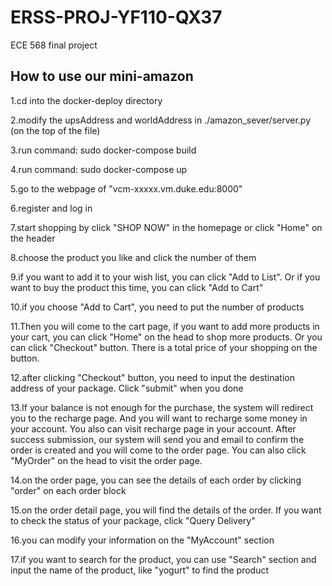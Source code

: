 # ERSS-PROJ-YF110-QX37
ECE 568 final project

## How to use our mini-amazon

1.cd into the docker-deploy directory

2.modify the upsAddress and worldAddress in ./amazon_sever/server.py (on the top
of the file)

3.run command: sudo docker-compose build

4.run command: sudo docker-compose up

5.go to the webpage of "vcm-xxxxx.vm.duke.edu:8000"

6.register and log in

7.start shopping by click "SHOP NOW" in the homepage or click "Home" on the 
header

8.choose the product you like and click the number of them

9.if you want to add it to your wish list, you can click "Add to List". Or if 
you want to buy the product this time, you can click "Add to Cart"

10.if you choose "Add to Cart", you need to put the number of products

11.Then you will come to the cart page, if you want to add more products in your
cart, you can click "Home" on the head to shop more products. Or you can click
"Checkout" button. There is a total price of your shopping on the button.

12.after clicking "Checkout" button, you need to input the destination address 
of your package. Click "submit" when you done

13.If your balance is not enough for the purchase, the system will redirect you
to the recharge page. And you will want to recharge some money in your account.
You also can visit recharge page in your account.
After success submission, our system will send you and email to confirm the 
order is created and you will come to the order page. You can also click 
"MyOrder" on the head to visit the order page.

14.on the order page, you can see the details of each order by clicking "order"
on each order block

15.on the order detail page, you will find the details of the order. If you want
to check the status of your package, click "Query Delivery"

16.you can modify your information on the "MyAccount" section

17.if you want to search for the product, you can use "Search" section and
input the name of the product, like "yogurt" to find the product